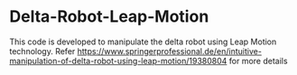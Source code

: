 # Delta-Robot-Leap-Motion
This code is developed to manipulate the delta robot using Leap Motion technology.
Refer https://www.springerprofessional.de/en/intuitive-manipulation-of-delta-robot-using-leap-motion/19380804 for more details
